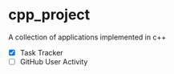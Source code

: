 # cpp_project
A collection of applications implemented in c++
- [x] Task Tracker
- [ ] GitHub User Activity
